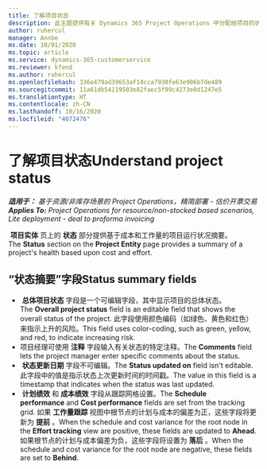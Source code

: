 ```yaml
---
title: 了解项目状态
description: 此主题提供有关 Dynamics 365 Project Operations 中分配给项目的状态的信息。
author: ruhercul
manager: Annbe
ms.date: 10/01/2020
ms.topic: article
ms.service: dynamics-365-customerservice
ms.reviewer: kfend
ms.author: ruhercul
ms.openlocfilehash: 336e479ad39653af14cca7930fe63e906b7de489
ms.sourcegitcommit: 11a61db54119503e82faec5f99c4273e8d1247e5
ms.translationtype: HT
ms.contentlocale: zh-CN
ms.lasthandoff: 10/16/2020
ms.locfileid: "4072476"
---
```

# <a name="understand-project-status"></a><span data-ttu-id="38a74-103">了解项目状态</span><span class="sxs-lookup"><span data-stu-id="38a74-103">Understand project status</span></span>

<span data-ttu-id="38a74-104">_**适用于：** 基于资源/非库存场景的 Project Operations，精简部署 - 估价开票交易_</span><span class="sxs-lookup"><span data-stu-id="38a74-104">_**Applies To:** Project Operations for resource/non-stocked based scenarios, Lite deployment - deal to proforma invoicing_</span></span>


<span data-ttu-id="38a74-105"> **项目实体** 页上的 **状态** 部分提供基于成本和工作量的项目运行状况摘要。</span><span class="sxs-lookup"><span data-stu-id="38a74-105">The **Status** section on the **Project Entity** page provides a summary of a project's health based upon cost and effort.</span></span>


## <a name="status-summary-fields"></a><span data-ttu-id="38a74-106">“状态摘要”字段</span><span class="sxs-lookup"><span data-stu-id="38a74-106">Status summary fields</span></span>

- <span data-ttu-id="38a74-107"> **总体项目状态** 字段是一个可编辑字段，其中显示项目的总体状态。</span><span class="sxs-lookup"><span data-stu-id="38a74-107">The **Overall project status** field is an editable field that shows the overall status of the project.</span></span> <span data-ttu-id="38a74-108">此字段使用颜色编码（如绿色、黄色和红色）来指示上升的风险。</span><span class="sxs-lookup"><span data-stu-id="38a74-108">This field uses color-coding, such as green, yellow, and red, to indicate increasing risk.</span></span> 
- <span data-ttu-id="38a74-109">项目经理可使用 **注释** 字段输入有关状态的特定注释。</span><span class="sxs-lookup"><span data-stu-id="38a74-109">The **Comments** field lets the project manager enter specific comments about the status.</span></span> 
- <span data-ttu-id="38a74-110"> **状态更新日期** 字段不可编辑。</span><span class="sxs-lookup"><span data-stu-id="38a74-110">The **Status updated on** field isn't editable.</span></span> <span data-ttu-id="38a74-111">此字段中的值是指示状态上次更新时间的时间戳。</span><span class="sxs-lookup"><span data-stu-id="38a74-111">The value in this field is a timestamp that indicates when the status was last updated.</span></span>
- <span data-ttu-id="38a74-112"> **计划绩效** 和 **成本绩效** 字段从跟踪网格设置。</span><span class="sxs-lookup"><span data-stu-id="38a74-112">The **Schedule performance** and **Cost performance** fields are set from the tracking grid.</span></span> <span data-ttu-id="38a74-113">如果 **工作量跟踪** 视图中根节点的计划与成本的偏差为正，这些字段将更新为 **提前** 。</span><span class="sxs-lookup"><span data-stu-id="38a74-113">When the schedule and cost variance for the root node in the **Effort tracking** view are positive, these fields are updated to **Ahead**.</span></span> <span data-ttu-id="38a74-114">如果根节点的计划与成本偏差为负，这些字段将设置为 **落后** 。</span><span class="sxs-lookup"><span data-stu-id="38a74-114">When the schedule and cost variance for the root node are negative, these fields are set to **Behind**.</span></span>
